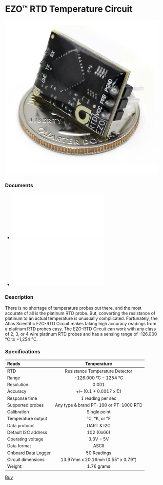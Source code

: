 # EZO™ RTD Temperature Circuit

![](./EZO-RTD-Circuit-01.jpg)

### Documents
* ![EZO™ RTD Circuit Datasheet](./EZO_RTD_Datasheet.pdf)
* ![ Wiring Diagram ](./ezo-rtd-Wiringdiagram.pdf)

### Description

There is no shortage of temperature probes out there, and the most accurate of all is the platinum RTD probe. But, converting the resistance of platinum to an actual temperature is unusually complicated. Fortunately, the Atlas Scientific EZO-RTD Circuit makes taking high accuracy readings from a platinum RTD probes easy. The EZO-RTD Circuit can work with any class of 2, 3, or 4 wire platinum RTD probes and has a sensing range of -126.000 °C to +1,254 °C.


### Specifications


| Reads               |              Temperature               |
|:------------------- |:--------------------------------------:|
| RTD                 |    Resistance Temperature Detector     |
| Range               |         -126.000 °C − 1254 °C          |
| Resolution          |                 0.001                  |
| Accuracy            |        +/– (0.1 + 0.0017 x ̊C)         |
| Response time       |           1 reading per sec            |
| Supported probes    | Any type & brand PT-100 or PT-1000 RTD |
| Calibration         |              Single point              |
| Temperature output  |             °C, °K, or °F              |
| Data protocol       |               UART & I2C               |
| Default I2C address |               102 (0x66)               |
| Operating voltage   |               3.3V − 5V                |
| Data format         |                 ASCII                  |
| Onboard Data Logger |              50 Readings               |
| Circuit dimensions  |   13.97mm x 20.16mm (0.55″ x 0.79″)    |
| Weight:             |               1.76 grams               |

[Buy](https://atlas-scientific.com/embedded-solutions/ezo-rtd-temperature-circuit/)
